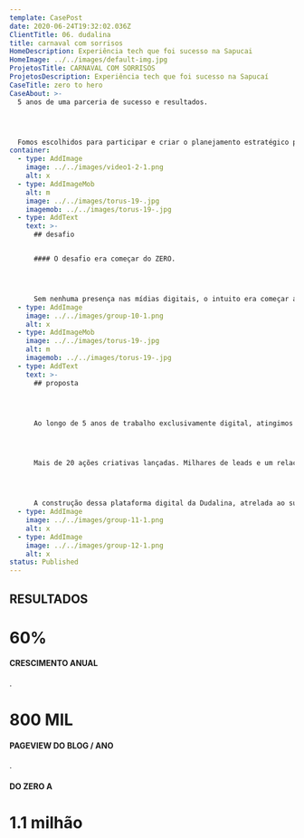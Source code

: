 ```yaml
---
template: CasePost
date: 2020-06-24T19:32:02.036Z
ClientTitle: 06. dudalina
title: carnaval com sorrisos
HomeDescription: Experiência tech que foi sucesso na Sapucai
HomeImage: ../../images/default-img.jpg
ProjetosTitle: CARNAVAL COM SORRISOS
ProjetosDescription: Experiência tech que foi sucesso na Sapucaí
CaseTitle: zero to hero
CaseAbout: >-
  5 anos de uma parceria de sucesso e resultados. 




  Fomos escolhidos para participar e criar o planejamento estratégico para a entrada da marca no universo digital. A partir de 2010, passamos por várias "eras de conteúdo" e mantivemos sempre os níveis de crescimento e engajamento dos usuários com a marca.
container:
  - type: AddImage
    image: ../../images/video1-2-1.png
    alt: x
  - type: AddImageMob
    alt: m
    image: ../../images/torus-19-.jpg
    imagemob: ../../images/torus-19-.jpg
  - type: AddText
    text: >-
      ## desafio


      #### O desafio era começar do ZERO.




      Sem nenhuma presença nas mídias digitais, o intuito era começar a presença digital da Dudalina e torná-la conhecida pelo público-alvo da marca. Sem histório e sem leads, as campanhas iniciais exigiram estratégias múltiplas e criativas, que foram ampliadas para estratégias certeiras de performance.
  - type: AddImage
    image: ../../images/group-10-1.png
    alt: x
  - type: AddImageMob
    image: ../../images/torus-19-.jpg
    alt: m
    imagemob: ../../images/torus-19-.jpg
  - type: AddText
    text: >-
      ## proposta




      Ao longo de 5 anos de trabalho exclusivamente digital, atingimos a marca de 1.5 milhões de seguidores. 




      Mais de 20 ações criativas lançadas. Milhares de leads e um relacionamento forte e fiel com os fãs da marca. 




      A construção dessa plataforma digital da Dudalina, atrelada ao sucesso das campanhas de marketing inseriram a marca no ambiente digital com força e relevância. Que tal saber o que fizemos pela Dudalina? Navegue pelo infográfico:
  - type: AddImage
    image: ../../images/group-11-1.png
    alt: x
  - type: AddImage
    image: ../../images/group-12-1.png
    alt: x
status: Published
---
```

## RESULTADOS

# 60%

#### CRESCIMENTO ANUAL

.

# 800 MIL

#### PAGEVIEW DO BLOG / ANO

.

#### DO ZERO A

# 1.1 milhão